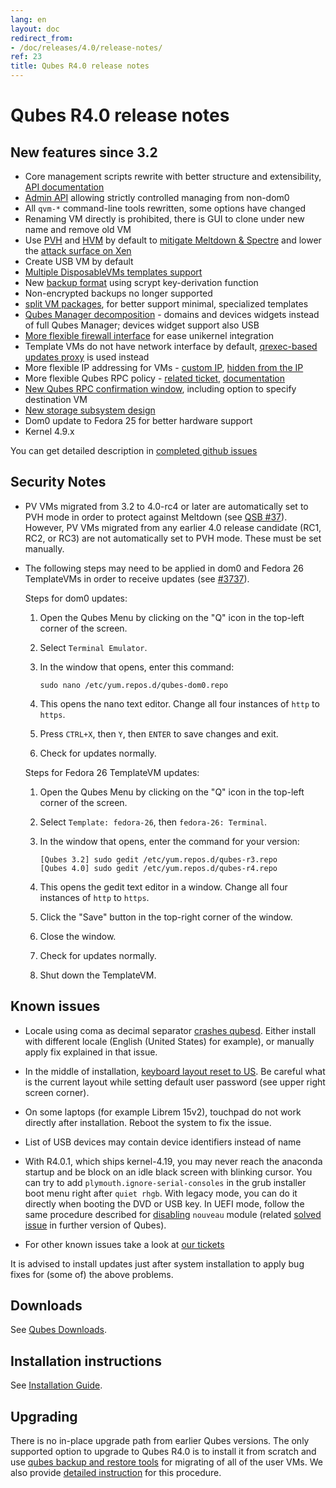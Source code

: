 ```yaml
---
lang: en
layout: doc
redirect_from:
- /doc/releases/4.0/release-notes/
ref: 23
title: Qubes R4.0 release notes
---
```


Qubes R4.0 release notes
========================

New features since 3.2
----------------------

* Core management scripts rewrite with better structure and extensibility, [API documentation](https://dev.qubes-os.org/projects/qubes-core-admin/en/latest/)
* [Admin API](/news/2017/06/27/qubes-admin-api/) allowing strictly controlled managing from non-dom0
* All `qvm-*` command-line tools rewritten, some options have changed
* Renaming VM directly is prohibited, there is GUI to clone under new name and remove old VM
* Use [PVH](https://github.com/QubesOS/qubes-secpack/blob/master/QSBs/qsb-037-2018.txt) and [HVM](https://github.com/QubesOS/qubes-issues/issues/2185) by default to [mitigate Meltdown & Spectre](https://github.com/QubesOS/qubes-secpack/blob/master/QSBs/qsb-037-2018.txt) and lower the [attack surface on Xen](https://github.com/QubesOS/qubes-secpack/blob/master/QSBs/qsb-024-2016.txt)
* Create USB VM by default
* [Multiple DisposableVMs templates support](https://github.com/QubesOS/qubes-issues/issues/2253)
* New [backup format](/doc/backup-emergency-restore-v4/) using scrypt key-derivation function
* Non-encrypted backups no longer supported
* [split VM packages](https://github.com/QubesOS/qubes-issues/issues/2771), for better support minimal, specialized templates
* [Qubes Manager decomposition](https://github.com/QubesOS/qubes-issues/issues/2132) - domains and devices widgets instead of full Qubes Manager; devices widget support also USB
* [More flexible firewall interface](/doc/vm-interface/) for ease unikernel integration
* Template VMs do not have network interface by default, [qrexec-based updates proxy](https://github.com/QubesOS/qubes-issues/issues/1854) is used instead
* More flexible IP addressing for VMs - [custom IP](https://github.com/QubesOS/qubes-issues/issues/1477), [hidden from the IP](https://github.com/QubesOS/qubes-issues/issues/1143)
* More flexible Qubes RPC policy - [related ticket](https://github.com/QubesOS/qubes-issues/issues/865), [documentation](/doc/qrexec/#specifying-vms-tags-types-targets-etc)
* [New Qubes RPC confirmation window](https://github.com/QubesOS/qubes-issues/issues/910), including option to specify destination VM
* [New storage subsystem design](https://github.com/QubesOS/qubes-issues/issues/1842)
* Dom0 update to Fedora 25 for better hardware support
* Kernel 4.9.x

You can get detailed description in [completed github issues](https://github.com/QubesOS/qubes-issues/issues?q=is%3Aissue+sort%3Aupdated-desc+milestone%3A%22Release+4.0%22+label%3Arelease-notes+is%3Aclosed)

Security Notes
--------------

* PV VMs migrated from 3.2 to 4.0-rc4 or later are automatically set to PVH mode in order to protect against Meltdown (see [QSB #37](https://github.com/QubesOS/qubes-secpack/blob/master/QSBs/qsb-037-2018.txt)).
  However, PV VMs migrated from any earlier 4.0 release candidate (RC1, RC2, or RC3) are not automatically set to PVH mode.
  These must be set manually.

* The following steps may need to be applied in dom0 and Fedora 26 TemplateVMs in order to receive updates (see [#3737](https://github.com/QubesOS/qubes-issues/issues/3737)).

  Steps for dom0 updates:

  1. Open the Qubes Menu by clicking on the "Q" icon in the top-left corner of the screen.
  2. Select `Terminal Emulator`.
  3. In the window that opens, enter this command:

     ```
     sudo nano /etc/yum.repos.d/qubes-dom0.repo
     ```

  4. This opens the nano text editor. Change all four instances of `http` to `https`.
  5. Press `CTRL+X`, then `Y`, then `ENTER` to save changes and exit.
  6. Check for updates normally.

  Steps for Fedora 26 TemplateVM updates:

  1. Open the Qubes Menu by clicking on the "Q" icon in the top-left corner of the screen.
  2. Select `Template: fedora-26`, then `fedora-26: Terminal`.
  3. In the window that opens, enter the command for your version:

     ```
     [Qubes 3.2] sudo gedit /etc/yum.repos.d/qubes-r3.repo
     [Qubes 4.0] sudo gedit /etc/yum.repos.d/qubes-r4.repo
     ```

  4. This opens the gedit text editor in a window. Change all four instances of `http` to `https`.
  5. Click the "Save" button in the top-right corner of the window.
  6. Close the window.
  7. Check for updates normally.
  8. Shut down the TemplateVM.

Known issues
------------

* Locale using coma as decimal separator [crashes qubesd](https://github.com/QubesOS/qubes-issues/issues/3753). Either install with different locale (English (United States) for example), or manually apply fix explained in that issue.

* In the middle of installation, [keyboard layout reset to US](https://github.com/QubesOS/qubes-issues/issues/3352). Be careful what is the current layout while setting default user password (see upper right screen corner).

* On some laptops (for example Librem 15v2), touchpad do not work directly after installation. Reboot the system to fix the issue.

* List of USB devices may contain device identifiers instead of name

* With R4.0.1, which ships kernel-4.19, you may never reach the anaconda startup and be block on an idle black screen with blinking cursor. You can try to add `plymouth.ignore-serial-consoles` in the grub installer boot menu right after `quiet rhgb`. With legacy mode, you can do it directly when booting the DVD or USB key. In UEFI mode, follow the same procedure described for [disabling](/doc/uefi-troubleshooting/#installation-freezes-before-displaying-installer) `nouveau` module (related [solved issue](https://github.com/QubesOS/qubes-issues/issues/3849) in further version of Qubes).

* For other known issues take a look at [our tickets](https://github.com/QubesOS/qubes-issues/issues?q=is%3Aopen+is%3Aissue+milestone%3A%22Release+4.0%22+label%3Abug)

It is advised to install updates just after system installation to apply bug fixes for (some of) the above problems.

Downloads
---------

See [Qubes Downloads](/downloads/).

Installation instructions
-------------------------

See [Installation Guide](/doc/installation-guide/).

Upgrading
---------

There is no in-place upgrade path from earlier Qubes versions. The only
supported option to upgrade to Qubes R4.0 is to install it from scratch and use
[qubes backup and restore tools](/doc/backup-restore/) for migrating of all of the user VMs.
We also provide [detailed instruction](/doc/upgrade-to-r4.0/) for this procedure.


